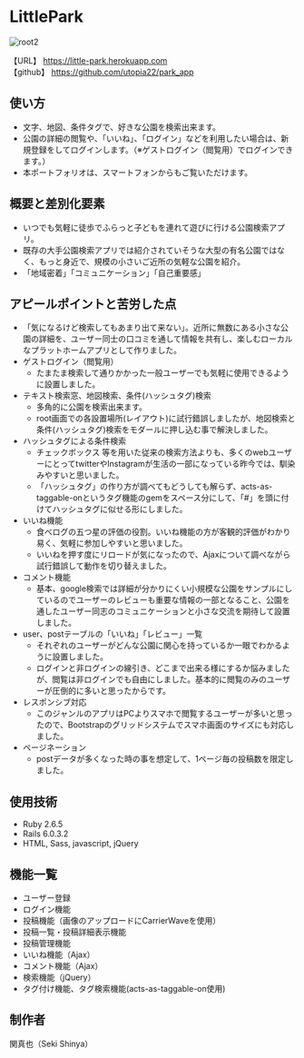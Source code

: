 # LittlePark
![root2](https://user-images.githubusercontent.com/50666202/91636926-77162280-ea3f-11ea-8a18-bba5f33b3dd8.jpeg)

【URL】
https://little-park.herokuapp.com  
【github】
https://github.com/utopia22/park_app

## 使い方
- 文字、地図、条件タグで、好きな公園を検索出来ます。
- 公園の詳細の閲覧や、「いいね」、「ログイン」などを利用したい場合は、新規登録をしてログインします。（※ゲストログイン（閲覧用）でログインできます。）
- 本ポートフォリオは、スマートフォンからもご覧いただけます。  

## 概要と差別化要素
- いつでも気軽に徒歩でふらっと子どもを連れて遊びに行ける公園検索アプリ。  
- 既存の大手公園検索アプリでは紹介されていそうな大型の有名公園ではなく、もっと身近で、規模の小さいご近所の気軽な公園を紹介。  
- 「地域密着」「コミュニケーション」「自己重要感」  

## アピールポイントと苦労した点

* 「気になるけど検索してもあまり出て来ない」。近所に無数にある小さな公園の詳細を、ユーザー同士の口コミを通して情報を共有し、楽しむローカルなプラットホームアプリとして作りました。
* ゲストログイン（閲覧用）
  * たまたま検索して通りかかった一般ユーザーでも気軽に使用できるように設置しました。
* テキスト検索窓、地図検索、条件(ハッシュタグ)検索
  * 多角的に公園を検索出来ます。
  * root画面での各設置場所(レイアウト)に試行錯誤しましたが、地図検索と条件(ハッシュタグ)検索をモダールに押し込む事で解決しました。
* ハッシュタグによる条件検索
  * チェックボックス 等を用いた従来の検索方法よりも、多くのwebユーザーにとってtwitterやInstagramが生活の一部になっている昨今では、馴染みやすいと思いました。
  * 「ハッシュタグ」の作り方が調べてもどうしても解らず、acts-as-taggable-onというタグ機能のgemをスペース分にして、「#」を頭に付けてハッシュタグに似せる形にしました。
* いいね機能
  * 食べログの五つ星の評価の役割。いいね機能の方が客観的評価がわかり易く、気軽に参加しやすいと思いました。
  * いいねを押す度にリロードが気になったので、Ajaxについて調べながら試行錯誤して動作を切り替えました。
* コメント機能
  * 基本、google検索では詳細が分かりにくい小規模な公園をサンプルにしているのでユーザーのレビューも重要な情報の一部となること、公園を通したユーザー同志のコミュニケーションと小さな交流を期待して設置しました。
* user、postテーブルの「いいね」「レビュー」一覧
  * それぞれのユーザーがどんな公園に関心を持っているか一眼でわかるように設置しました。
  * ログインと非ログインの線引き、どこまで出来る様にするか悩みましたが、閲覧は非ログインでも自由にしました。基本的に閲覧のみのユーザーが圧倒的に多いと思ったからです。
* レスポンシブ対応
  * このジャンルのアプリはPCよりスマホで閲覧するユーザーが多いと思ったので、Bootstrapのグリッドシステムでスマホ画面のサイズにも対応しました。
* ページネーション
  * postデータが多くなった時の事を想定して、1ページ毎の投稿数を限定しました。

## 使用技術

- Ruby 2.6.5  
- Rails 6.0.3.2  
- HTML, Sass, javascript, jQuery  

## 機能一覧

- ユーザー登録  
- ログイン機能  
- 投稿機能（画像のアップロードにCarrierWaveを使用）  
- 投稿一覧・投稿詳細表示機能  
- 投稿管理機能  
- いいね機能（Ajax）  
- コメント機能（Ajax）  
- 検索機能（jQuery）  
- タグ付け機能、タグ検索機能(acts-as-taggable-on使用)  

## 制作者

  関真也（Seki Shinya）
